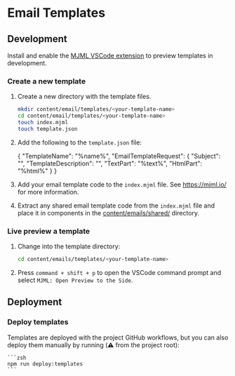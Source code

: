 # Email Templates

## Development

Install and enable the [MJML VSCode extension](https://marketplace.visualstudio.com/items?itemName=mjmlio.vscode-mjml) to preview templates in development.

### Create a new template

1. Create a new directory with the template files.

    ```zsh
    mkdir content/email/templates/<your-template-name>
    cd content/email/templates/<your-template-name>
    touch index.mjml
    touch template.json
    ```

2. Add the following to the `template.json` file:

    {
        "TemplateName": "%name%",
        "EmailTemplateRequest": {
            "Subject": "<your-subject>",
            "TemplateDescription": "<your-description>",
            "TextPart": "%text%",
            "HtmlPart": "%html%"
        }
    }

3. Add your email template code to the `index.mjml` file. See https://mjml.io/ for more information.

4. Extract any shared email template code from the `index.mjml` file and place it in components in the [content/emails/shared/](content/emails/shared/) directory.

### Live preview a template

1. Change into the template directory:
   
    ```zsh
    cd content/emails/templates/<your-template-name>
    ```

2. Press `command + shift + p` to open the VSCode command prompt and select `MJML: Open Preview to the Side`.

## Deployment

### Deploy templates

Templates are deployed with the project GitHub workflows, but you can also deploy them manually by running (:warning: from the project root):

    ```zsh
    npm run deploy:templates
    ```


